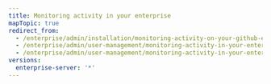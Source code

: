 ```yaml
---
title: Monitoring activity in your enterprise
mapTopic: true
redirect_from:
  - /enterprise/admin/installation/monitoring-activity-on-your-github-enterprise-server-instance
  - /enterprise/admin/user-management/monitoring-activity-in-your-enterprise
  - /enterprise/admin/user-management/monitoring-activity-in-your-enterprise
versions:
  enterprise-server: '*'
---
```



